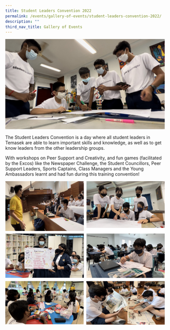 ```yaml
---
title: Student Leaders Convention 2022
permalink: /events/gallery-of-events/student-leaders-convention-2022/
description: ""
third_nav_title: Gallery of Events
---
```

![](/images/slc-1%20.jpg)

The Student Leaders Convention is a day where all student leaders in Temasek are able to learn important skills and knowledge, as well as to get know leaders from the other leadership groups.  
  
With workshops on Peer Support and Creativity, and fun games (facilitated by the Excos) like the Newspaper Challenge, the Student Councillors, Peer Support Leaders, Sports Captains, Class Managers and the Young Ambassadors learnt and had fun during this training convention!

![](/images/slc-2%20.png)
![](/images/slc-3%20.png)